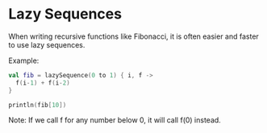 # Lazy Sequences
When writing recursive functions like Fibonacci, it is often easier and faster to use
lazy sequences.

Example:
```kt
val fib = lazySequence(0 to 1) { i, f ->
  f(i-1) + f(i-2)
}

println(fib[10])
```
Note: If we call f for any number below 0, it will call f(0) instead.